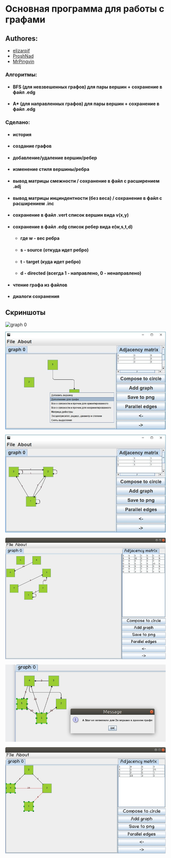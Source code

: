 
# Основная программа для работы с графами
 
 ## Authores:
 - [elizarpif](https://github.com/elizarpif)
 - [ProshNad](https://github.com/ProshNad)
 - [MrPingvin](https://github.com/MrPingvin)
 
###  Алгоритмы:
* #### BFS (для невзвешенных графов) для пары вершин + сохранение в файл .edg
* #### A* (для направленных графов) для пары вершин + сохранение в файл .edg
### Сделано:
* #### история
* #### создание графов
* #### добавление/удаление вершин/ребер
* #### изменение стиля вершины/ребра
* #### вывод матрицы смежности / сохранение в файл с расширением .adj
* #### вывод матрицы инциндентности (без веса) / сохранение в файл с расширением .inc
* #### сохранение в файл .vert список вершин вида v(x,y)
* #### сохранение в файл .edg список ребер вида e(w,s,t,d)
    * #### где w - вес ребра
    * #### s - source (откуда идет ребро)
    * #### t - target (куда идет ребро)
    * #### d - directed (всегда 1 - направлено, 0 - ненаправлено)
* #### чтение графа из файлов
* #### диалоги сохранения


## Скриншоты

![graph 0](https://github.com/elizarpif/graph-laba/blob/updated/screens/graph0.npg)

![1](https://github.com/elizarpif/graph-laba/blob/updated/screens/graph1.png)

![2](https://github.com/elizarpif/graph-laba/blob/updated/screens/graph2.png)

![0](https://github.com/elizarpif/graph-laba/blob/updated/screens/graph3.png)

![1](https://github.com/elizarpif/graph-laba/blob/updated/screens/graph4.png)

![2](https://github.com/elizarpif/graph-laba/blob/updated/screens/graph5.png)

